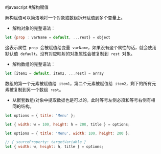  #javascript #解构赋值

解构赋值可以简洁地将一个对象或数组拆开赋值到多个变量上。

- 解构对象的完整语法：

```js {.line-numbers}
let {prop : varName = default, ...rest} = object
```

这表示属性  `prop`  会被赋值给变量  `varName`，如果没有这个属性的话，就会使用默认值  `default`。没有对应映射的对象属性会被复制到  `rest`  对象。

- 解构数组的完整语法：

```js {.line-numbers}
let [item1 = default, item2, ...rest] = array
```

数组的第一个元素被赋值给  `item1`，第二个元素被赋值给  `item2`，剩下的所有元素被复制到另一个数组  `rest`。

- 从嵌套数组/对象中提取数据也是可以的，此时等号左侧必须和等号右侧有相同的结构。

```js {.line-numbers}
let options = { title: 'Menu' };

let { width: w = 100, height: h = 200, title } = options;

let options = { title: 'Menu', width: 100, height: 200 };

// { sourceProperty: targetVariable }
let { width: w, height: h, title } = options;
```
